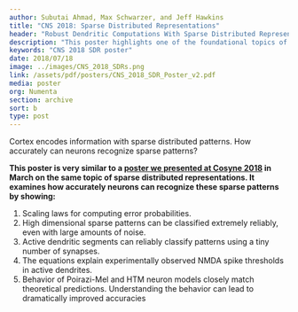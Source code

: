 ```yaml
---
author: Subutai Ahmad, Max Schwarzer, and Jeff Hawkins
title: "CNS 2018: Sparse Distributed Representations"
header: "Robust Dendritic Computations With Sparse Distributed Representations"
description: "This poster highlights one of the foundational topics of Numenta research: sparse distributed representations, or SDRs for short.  SDRs are how the brain represents information. The mathematical properties of SDRs are essential components of biological intelligence. This poster examines how accurately neurons can recognize sparse patterns."
keywords: "CNS 2018 SDR poster"
date: 2018/07/18
image: ../images/CNS_2018_SDRs.png
link: /assets/pdf/posters/CNS_2018_SDR_Poster_v2.pdf
media: poster
org: Numenta
section: archive
sort: b
type: post
---
```


Cortex encodes information with sparse distributed patterns. How accurately can neurons recognize sparse patterns?

**This poster is very similar to a [poster we presented at Cosyne 2018](/research-publications/posters/cosyne-2018-sparse-distributed-representations/) in March on the same topic of sparse distributed representations. It examines how accurately neurons can recognize these sparse patterns by showing:**

1.	Scaling laws for computing error probabilities.
2.	High dimensional sparse patterns can be classified extremely reliably, even with large amounts of noise.
3.	Active dendritic segments can reliably classify patterns using a tiny number of synapses.
4.	The equations explain experimentally observed NMDA spike thresholds in active dendrites.
5.	Behavior of Poirazi-Mel and HTM neuron models closely match theoretical predictions. Understanding the behavior can lead to dramatically improved accuracies

